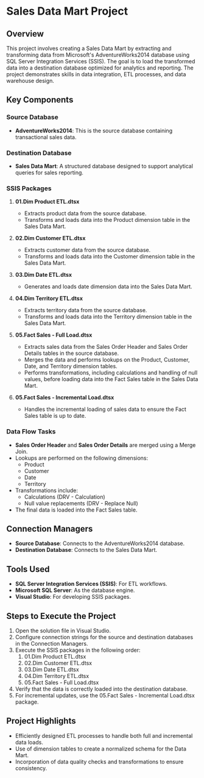 # Sales Data Mart Project

## Overview
This project involves creating a Sales Data Mart by extracting and transforming data from Microsoft's AdventureWorks2014 database using SQL Server Integration Services (SSIS). The goal is to load the transformed data into a destination database optimized for analytics and reporting. The project demonstrates skills in data integration, ETL processes, and data warehouse design.

## Key Components

### Source Database
- **AdventureWorks2014**: This is the source database containing transactional sales data.

### Destination Database
- **Sales Data Mart**: A structured database designed to support analytical queries for sales reporting.

### SSIS Packages
1. **01.Dim Product ETL.dtsx**
   - Extracts product data from the source database.
   - Transforms and loads data into the Product dimension table in the Sales Data Mart.

2. **02.Dim Customer ETL.dtsx**
   - Extracts customer data from the source database.
   - Transforms and loads data into the Customer dimension table in the Sales Data Mart.

3. **03.Dim Date ETL.dtsx**
   - Generates and loads date dimension data into the Sales Data Mart.

4. **04.Dim Territory ETL.dtsx**
   - Extracts territory data from the source database.
   - Transforms and loads data into the Territory dimension table in the Sales Data Mart.

5. **05.Fact Sales - Full Load.dtsx**
   - Extracts sales data from the Sales Order Header and Sales Order Details tables in the source database.
   - Merges the data and performs lookups on the Product, Customer, Date, and Territory dimension tables.
   - Performs transformations, including calculations and handling of null values, before loading data into the Fact Sales table in the Sales Data Mart.

6. **05.Fact Sales - Incremental Load.dtsx**
   - Handles the incremental loading of sales data to ensure the Fact Sales table is up to date.

### Data Flow Tasks
- **Sales Order Header** and **Sales Order Details** are merged using a Merge Join.
- Lookups are performed on the following dimensions:
  - Product
  - Customer
  - Date
  - Territory
- Transformations include:
  - Calculations (DRV - Calculation)
  - Null value replacements (DRV - Replace Null)
- The final data is loaded into the Fact Sales table.

## Connection Managers
- **Source Database**: Connects to the AdventureWorks2014 database.
- **Destination Database**: Connects to the Sales Data Mart.

## Tools Used
- **SQL Server Integration Services (SSIS)**: For ETL workflows.
- **Microsoft SQL Server**: As the database engine.
- **Visual Studio**: For developing SSIS packages.

## Steps to Execute the Project
1. Open the solution file in Visual Studio.
2. Configure connection strings for the source and destination databases in the Connection Managers.
3. Execute the SSIS packages in the following order:
   1. 01.Dim Product ETL.dtsx
   2. 02.Dim Customer ETL.dtsx
   3. 03.Dim Date ETL.dtsx
   4. 04.Dim Territory ETL.dtsx
   5. 05.Fact Sales - Full Load.dtsx
4. Verify that the data is correctly loaded into the destination database.
5. For incremental updates, use the 05.Fact Sales - Incremental Load.dtsx package.

## Project Highlights
- Efficiently designed ETL processes to handle both full and incremental data loads.
- Use of dimension tables to create a normalized schema for the Data Mart.
- Incorporation of data quality checks and transformations to ensure consistency.

